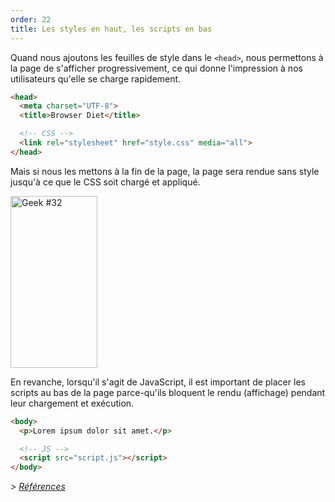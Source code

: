 ```yaml
---
order: 22
title: Les styles en haut, les scripts en bas
---
```


Quand nous ajoutons les feuilles de style dans le `<head>`, nous permettons à la page de s'afficher progressivement, ce qui donne l'impression à nos utilisateurs qu'elle se charge rapidement.

```html
<head>
  <meta charset="UTF-8">
  <title>Browser Diet</title>

  <!-- CSS -->
  <link rel="stylesheet" href="style.css" media="all">
</head>
```

Mais si nous les mettons à la fin de la page, la page sera rendue sans style jusqu'à ce que le CSS soit chargé et appliqué.

<div class="img-right">
  <img id="geek-32" class="icos-geek" src="https://browserdiet.com/assets/img/32.png" alt="Geek #32" width="139" height="275" />
</div>

En revanche, lorsqu'il s'agit de JavaScript, il est important de placer les scripts au bas de la page parce-qu'ils bloquent le rendu (affichage) pendant leur chargement et exécution.

```html
<body>
  <p>Lorem ipsum dolor sit amet.</p>

  <!-- JS -->
  <script src="script.js"></script>
</body>
```

*> [Références](https://github.com/zenorocha/browser-diet/wiki/References#styles-up-top-scripts-down-bottom)*
